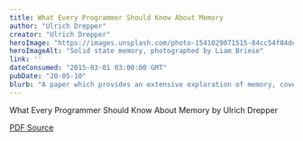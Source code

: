 ```yaml
---
title: What Every Programmer Should Know About Memory
author: "Ulrich Drepper"
creator: "Ulrich Drepper"
heroImage: "https://images.unsplash.com/photo-1541029071515-84cc54f84dc5?q=80&w=2370&auto=format&fit=crop&ixlib=rb-4.0.3&ixid=M3wxMjA3fDB8MHxwaG90by1wYWdlfHx8fGVufDB8fHx8fA%3D%3D"
heroImageAlt: "Solid state memory, photographed by Liam Briese"
link: ''
dateConsumed: "2015-03-01 03:00:00 GMT"
pubDate: "20-05-10"
blurb: "A paper which provides an extensive exploration of memory, covering topics such as management, organization, and optimization. Despite being over a decade old, the paper remains highly relevant to software engineering today, as some of its insights and concepts continue to be applicable for optimal code performance."
---
```


What Every Programmer Should Know About Memory by Ulrich Drepper

[PDF Source](https://people.freebsd.org/~lstewart/articles/cpumemory.pdf)